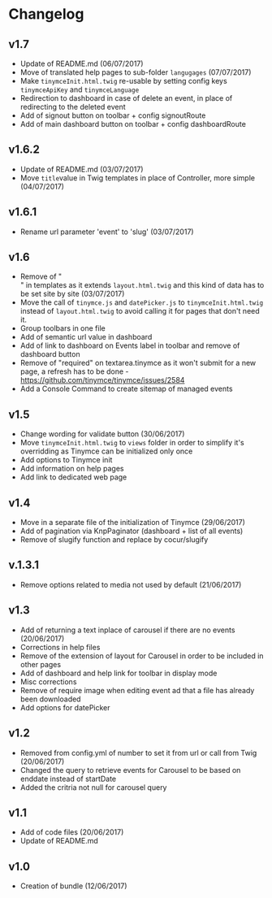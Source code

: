 # Changelog

v1.7
----
- Update of README.md (06/07/2017)
- Move of translated help pages to sub-folder `langugages` (07/07/2017)
- Make `tinymceInit.html.twig` re-usable by setting config keys `tinymceApiKey` and `tinymceLanguage`
- Redirection to dashboard in case of delete an event, in place of redirecting to the deleted event
- Add of signout button on toolbar + config signoutRoute
- Add of main dashboard button on toolbar + config dashboardRoute

v1.6.2
------
- Update of README.md (03/07/2017)
- Move `title`value in Twig templates in place of Controller, more simple (04/07/2017)

v1.6.1
------
- Rename url parameter 'event' to 'slug' (03/07/2017)

v1.6
----
- Remove of "<div class="container">" in templates as it extends `layout.html.twig` and this kind of data has to be set site by site (03/07/2017)
- Move the call of `tinymce.js` and `datePicker.js` to `tinymceInit.html.twig` instead of `layout.html.twig` to avoid calling it for pages that don't need it.
- Group toolbars in one file
- Add of semantic url value in dashboard
- Add of link to dashboard on Events label in toolbar and remove of dashboard button
- Remove of "required" on textarea.tinymce as it won't submit for a new page, a refresh has to be done - https://github.com/tinymce/tinymce/issues/2584
- Add a Console Command to create sitemap of managed events

v1.5
----
- Change wording for validate button (30/06/2017)
- Move `tinymceInit.html.twig` to `views` folder in order to simplify it's overridding as Tinymce can be initialized only once
- Add options to Tinymce init
- Add information on help pages
- Add link to dedicated web page

v1.4
----
- Move in a separate file of the initialization of Tinymce (29/06/2017)
- Add of pagination via KnpPaginator (dashboard + list of all events)
- Remove of slugify function and replace by cocur/slugify

v.1.3.1
-----
- Remove options related to media not used by default (21/06/2017)

v1.3
----
- Add of returning a text inplace of carousel if there are no events (20/06/2017)
- Corrections in help files
- Remove of the extension of layout for Carousel in order to be included in other pages
- Add of dashboard and help link for toolbar in display mode
- Misc corrections
- Remove of require image when editing event ad that a file has already been downloaded
- Add options for datePicker

v1.2
----
- Removed from config.yml of number to set it from url or call from Twig (20/06/2017)
- Changed the query to retrieve events for Carousel to be based on enddate instead of startDate
- Added the critria not null for carousel query

v1.1
----
- Add of code files (20/06/2017)
- Update of README.md

v1.0
----
- Creation of bundle (12/06/2017)